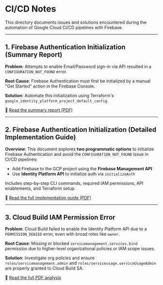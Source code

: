 # CI/CD Notes

This directory documents issues and solutions encountered during the automation of Google Cloud CI/CD pipelines with Firebase.

---

## 1. Firebase Authentication Initialization (Summary Report)

**Problem**: Attempts to enable Email/Password sign-in via API resulted in a `CONFIGURATION_NOT_FOUND` error.

**Root Cause**: Firebase Authentication must first be initialized by a manual "Get Started" action in the Firebase Console.

**Solution**: Automate this initialization using Terraform's `google_identity_platform_project_default_config`.

📖 [Read the summary report (PDF)](firebase-auth-initialization-issue.pdf)

---

## 2. Firebase Authentication Initialization (Detailed Implementation Guide)

**Overview**: This document explores **two programmatic options** to initialize Firebase Authentication and avoid the `CONFIGURATION_NOT_FOUND` issue in CI/CD pipelines:
- Add Firebase to the GCP project using the **Firebase Management API**
- Use **Identity Platform API** to initialize auth via `initializeAuth`

Includes step-by-step CLI commands, required IAM permissions, API enablements, and Terraform setup.

📖 [Read the full implementation guide (PDF)](programmatic-initialization-of-firebase-authentication-in-gcp.pdf)

---

## 3. Cloud Build IAM Permission Error

**Problem**: Cloud Build failed to enable the Identity Platform API due to a `PERMISSION_DENIED` error, even with broad roles like `owner`.

**Root Cause**: Missing or blocked `servicemanagement.services.bind` permission due to higher-level organizational policies or IAM scope issues.

**Solution**: Investigate org policies and ensure `roles/servicemanagement.admin` and `roles/serviceusage.serviceUsageAdmin` are properly granted to Cloud Build SA.

📄 [Read the full PDF analysis](cloud-build-iam-permission-error.pdf)
